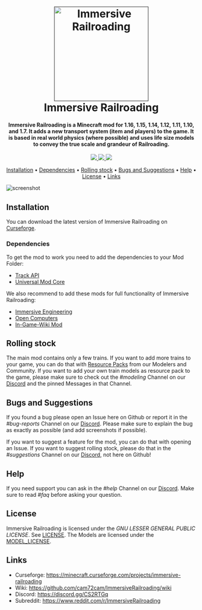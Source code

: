 <h1 align="center">
    <br>
        <a href=""><img src="https://i.imgur.com/GibETo1.png" alt="Immersive Railroading" width="250"></a>
    <br>
    Immersive Railroading
    <br>
</h1>
<h4 align="center">
    Immersive Railroading is a Minecraft mod for 1.16, 1.15, 1.14, 1.12, 1.11, 1.10, and 1.7.  It adds a new transport system (item and players) to the game.  It is based in real world physics (where possible) and uses life size models to convey the true scale and grandeur of Railroading.
</h4>

<p align="center">
  <a href="https://minecraft.curseforge.com/projects/immersive-railroading">
    <img src="http://cf.way2muchnoise.eu/full_immersive-railroading_downloads.svg">
  </a>
  <a href="">
     <img src="http://cf.way2muchnoise.eu/versions/For%20MC_immersive-railroading_all.svg">
  </a>
  <a href="">
    <img src="https://github.com/TeamOpenIndustry/ImmersiveRailroading/workflows/Immersive%20Railroading%20Build%20Pipeline/badge.svg">
  </a>
  <!--<a href="https://files.minecraftforge.net/">
     <img src="https://img.shields.io/badge/forge-14.23.1.2555-orange.svg">
  </a>-->
  <!--<a href="https://discordapp.com/invite/CS2RTGq">
    <img src="https://img.shields.io/discord/355731184157720578.svg">
  </a>-->
</p>

<p align="center">
  <a href="#installation">Installation</a> •
  <a href="#dependencies">Dependencies</a> •
  <a href="#rolling-stock">Rolling stock</a> •
  <a href="#bugs-and-suggestions">Bugs and Suggestions</a> •
  <a href="#help">Help</a> •
  <a href="#license">License</a> •
  <a href="#links">Links</a>
</p>

![screenshot](https://i.imgur.com/1gnRu0K.png)

## Installation
You can download the latest version of Immersive Railroading on [Curseforge](https://minecraft.curseforge.com/projects/immersive-railroading/files).
### Dependencies
To get the mod to work you need to add the dependencies to your Mod Folder:
 - [Track API](https://minecraft.curseforge.com/projects/track-api)
 - [Universal Mod Core](https://www.curseforge.com/minecraft/mc-mods/universal-mod-core)
 
We also recommend to add these mods for full functionality of Immersive Railroading:
 - [Immersive Engineering](https://minecraft.curseforge.com/projects/immersive-engineering)
 - [Open Computers](https://minecraft.curseforge.com/projects/opencomputers)
 - [In-Game-Wiki Mod](https://minecraft.curseforge.com/projects/in-game-wiki-mod)
  
## Rolling stock
The main mod contains only a few trains. If you want to add more trains to your game, you can do that with [Resource Packs](https://github.com/cam72cam/ImmersiveRailroading/wiki/Resource-packs-(outside-sources)) from our Modelers and Community.
If you want to add your own train models as resource pack to the game, please make sure to check out the *#modeling* Channel on our [Discord](https://discordapp.com/invite/CS2RTGq) and the pinned Messages in that Channel.

## Bugs and Suggestions
If you found a bug please open an Issue here on Github or report it in the *#bug-reports* Channel on our [Discord](https://discordapp.com/invite/CS2RTGq).
Please make sure to explain the bug as exactly as possible (and add screenshots if possible).

If you want to suggest a feature for the mod, you can do that with opening an Issue.
If you want to suggest rolling stock, please do that in the *#suggestions* Channel on our [Discord](https://discordapp.com/invite/CS2RTGq), not here on Github!

## Help
If you need support you can ask in the *#help* Channel on our [Discord](https://discordapp.com/invite/CS2RTGq). 
Make sure to read *#faq* before asking your question.

## License
Immersive Railroading is licensed under the *GNU LESSER GENERAL PUBLIC LICENSE*. See [LICENSE](https://github.com/cam72cam/ImmersiveRailroading/blob/master/LICENSE).
The Models are licensed under the [MODEL_LICENSE](https://github.com/cam72cam/ImmersiveRailroading/blob/master/MODEL_LICENSE).

## Links
 - Curseforge: https://minecraft.curseforge.com/projects/immersive-railroading
 - Wiki: https://github.com/cam72cam/ImmersiveRailroading/wiki
 - Discord: https://discord.gg/CS2RTGq
 - Subreddit: https://www.reddit.com/r/ImmersiveRailroading
